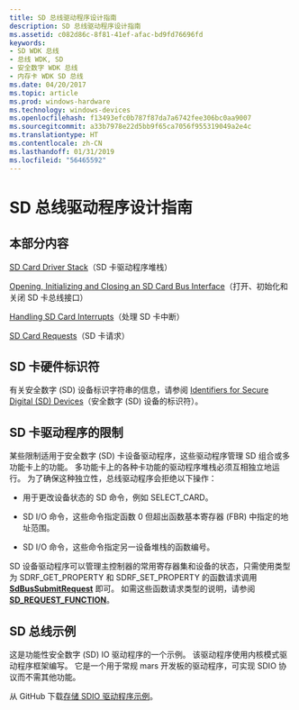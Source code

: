 ```yaml
---
title: SD 总线驱动程序设计指南
description: SD 总线驱动程序设计指南
ms.assetid: c082d86c-8f81-41ef-afac-bd9fd76696fd
keywords:
- SD WDK 总线
- 总线 WDK, SD
- 安全数字 WDK 总线
- 内存卡 WDK SD 总线
ms.date: 04/20/2017
ms.topic: article
ms.prod: windows-hardware
ms.technology: windows-devices
ms.openlocfilehash: f13493efc0b787f87da7a6742fee306bc0aa9007
ms.sourcegitcommit: a33b7978e22d5bb9f65ca7056f955319049a2e4c
ms.translationtype: HT
ms.contentlocale: zh-CN
ms.lasthandoff: 01/31/2019
ms.locfileid: "56465592"
---
```

# <a name="sd-bus-driver-design-guide"></a>SD 总线驱动程序设计指南


## <a name="in-this-section"></a>本部分内容
[SD Card Driver Stack](https://msdn.microsoft.com/library/windows/hardware/ff537964)（SD 卡驱动程序堆栈）

[Opening, Initializing and Closing an SD Card Bus Interface](https://msdn.microsoft.com/library/windows/hardware/ff537442)（打开、初始化和关闭 SD 卡总线接口）

[Handling SD Card Interrupts](https://msdn.microsoft.com/library/windows/hardware/ff537177)（处理 SD 卡中断）

[SD Card Requests](https://msdn.microsoft.com/library/windows/hardware/ff537983)（SD 卡请求）
 

## <a name="sd-card-hardware-identifiers"></a>SD 卡硬件标识符


有关安全数字 (SD) 设备标识字符串的信息，请参阅 [Identifiers for Secure Digital (SD) Devices](https://msdn.microsoft.com/library/windows/hardware/ff546279)（安全数字 (SD) 设备的标识符）。

## <a name="restrictions-on-sd-card-drivers"></a>SD 卡驱动程序的限制


某些限制适用于安全数字 (SD) 卡设备驱动程序，这些驱动程序管理 SD 组合或多功能卡上的功能。 多功能卡上的各种卡功能的驱动程序堆栈必须互相独立地运行。 为了确保这种独立性，总线驱动程序会拒绝以下操作：

-   用于更改设备状态的 SD 命令，例如 SELECT\_CARD。

-   SD I/O 命令，这些命令指定函数 0 但超出函数基本寄存器 (FBR) 中指定的地址范围。

-   SD I/O 命令，这些命令指定另一设备堆栈的函数编号。

SD 设备驱动程序可以管理主控制器的常用寄存器集和设备的状态，只需使用类型为 SDRF\_GET\_PROPERTY 和 SDRF\_SET\_PROPERTY 的函数请求调用 [**SdBusSubmitRequest**](https://msdn.microsoft.com/library/windows/hardware/ff537909) 即可。 如需这些函数请求类型的说明，请参阅 [**SD\_REQUEST\_FUNCTION**](https://msdn.microsoft.com/library/windows/hardware/ff538012)。

## <a name="sd-bus-sample"></a>SD 总线示例


这是功能性安全数字 (SD) IO 驱动程序的一个示例。 该驱动程序使用内核模式驱动程序框架编写。 它是一个用于常规 mars 开发板的驱动程序，可实现 SDIO 协议而不需其他功能。

从 GitHub 下载[存储 SDIO 驱动程序示例](https://go.microsoft.com/fwlink/p/?LinkId=617953)。

 

 




